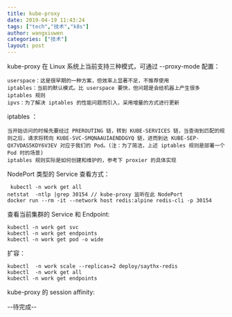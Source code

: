 ```yaml
---
title: kube-proxy
date: 2019-04-19 11:43:24
tags: ["tech","技术","k8s"]
author: wangxiuwen
categories: ["技术"]
layout: post
---
```


kube-proxy 在 Linux 系统上当前支持三种模式，可通过 --proxy-mode 配置：

```
userspace：这是很早期的一种方案，但效率上显著不足，不推荐使用
iptables：当前的默认模式。比 userspace 要快，但问题是会给机器上产生很多 iptables 规则
ipvs：为了解决 iptables 的性能问题而引入，采用增量的方式进行更新
```

iptables ：

```
当开始访问的时候先要经过 PREROUTING 链，转到 KUBE-SERVICES 链，当查询到匹配的规则之后，请求将转向 KUBE-SVC-SMQNAAUIAENDDGYQ 链，进而到达 KUBE-SEP-QX7VDAS5KDY6V3EV 对应于我们的 Pod。(注：为了简洁，上述 iptables 规则是部署一个 Pod 时的场景)
iptables 规则实际是如何创建和维护的，参考下 proxier 的具体实现
```

NodePort 类型的 Service 查看方式：

```
 kubectl -n work get all
netstat  -ntlp |grep 30154 // kube-proxy 监听在此 NodePort
docker run --rm -it --network host redis:alpine redis-cli -p 30154
```

查看当前集群的 Service 和 Endpoint:

```
kubectl -n work get svc
kubectl -n work get endpoints
kubectl -n work get pod -o wide
```

扩容：
```
kubectl  -n work scale --replicas=2 deploy/saythx-redis
kubectl  -n work get all
kubectl -n work get endpoints
```

kube-proxy 的 session affinity:

--待完成--